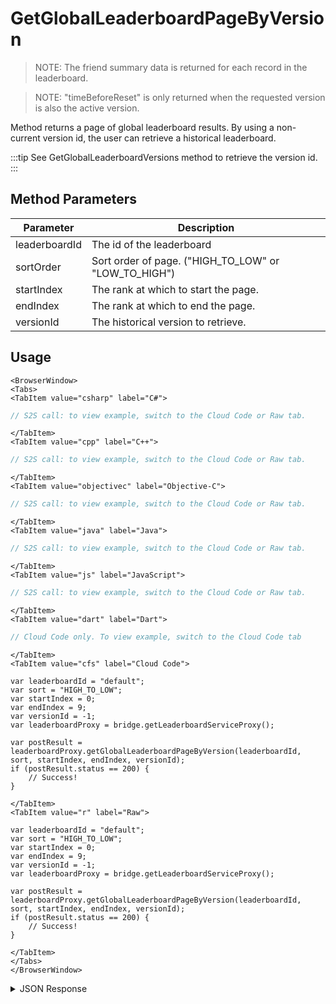 # GetGlobalLeaderboardPageByVersion

> NOTE: The friend summary data is returned for each record in the leaderboard.

> NOTE: "timeBeforeReset" is only returned when the requested version is also the active version.



Method returns a page of global leaderboard results. By using a non-current version id, the user can retrieve a historical leaderboard.



:::tip
See GetGlobalLeaderboardVersions method to retrieve the version id.
:::

<PartialServop service_name="leaderboard" operation_name="GET_GLOBAL_LEADERBOARD_PAGE" />

## Method Parameters
Parameter | Description
--------- | -----------
leaderboardId | The id of the leaderboard
sortOrder | Sort order of page. ("HIGH_TO_LOW" or "LOW_TO_HIGH")
startIndex | The rank at which to start the page.
endIndex | The rank at which to end the page.
versionId | The historical version to retrieve.

## Usage

```mdx-code-block
<BrowserWindow>
<Tabs>
<TabItem value="csharp" label="C#">
```

```csharp
// S2S call: to view example, switch to the Cloud Code or Raw tab.
```

```mdx-code-block
</TabItem>
<TabItem value="cpp" label="C++">
```

```cpp
// S2S call: to view example, switch to the Cloud Code or Raw tab.
```

```mdx-code-block
</TabItem>
<TabItem value="objectivec" label="Objective-C">
```

```objectivec
// S2S call: to view example, switch to the Cloud Code or Raw tab.
```

```mdx-code-block
</TabItem>
<TabItem value="java" label="Java">
```

```java
// S2S call: to view example, switch to the Cloud Code or Raw tab.
```

```mdx-code-block
</TabItem>
<TabItem value="js" label="JavaScript">
```

```javascript
// S2S call: to view example, switch to the Cloud Code or Raw tab.
```

```mdx-code-block
</TabItem>
<TabItem value="dart" label="Dart">
```

```dart
// Cloud Code only. To view example, switch to the Cloud Code tab
```

```mdx-code-block
</TabItem>
<TabItem value="cfs" label="Cloud Code">
```

```cfscript
var leaderboardId = "default";
var sort = "HIGH_TO_LOW";
var startIndex = 0;
var endIndex = 9;
var versionId = -1;
var leaderboardProxy = bridge.getLeaderboardServiceProxy();

var postResult = leaderboardProxy.getGlobalLeaderboardPageByVersion(leaderboardId, sort, startIndex, endIndex, versionId);
if (postResult.status == 200) {
    // Success!
}
```

```mdx-code-block
</TabItem>
<TabItem value="r" label="Raw">
```

```cfscript
var leaderboardId = "default";
var sort = "HIGH_TO_LOW";
var startIndex = 0;
var endIndex = 9;
var versionId = -1;
var leaderboardProxy = bridge.getLeaderboardServiceProxy();

var postResult = leaderboardProxy.getGlobalLeaderboardPageByVersion(leaderboardId, sort, startIndex, endIndex, versionId);
if (postResult.status == 200) {
    // Success!
}
```

```mdx-code-block
</TabItem>
</Tabs>
</BrowserWindow>
```

<details>
<summary>JSON Response</summary>

```json
{
    "status": 200,
    "data": {
        "leaderboard": [
            {
                "playerId": "9073dff7-0df6-437e-9be6-39cd704dcoj4",
                "score": 100,
                "data": null,
                "createdAt": 1401385959596,
                "updatedAt": 1401385959596,
                "index": 0,
                "rank": 1,
                "name": "",
        		"pictureUrl": null
            },
            {
                "playerId": "7c107e9f-ab48-492d-a000-defec6237700",
                "score": 10,
                "data": null,
                "rewarded": false,
                "createdAt": 1401385898407,
                "updatedAt": 1401385898407,
                "index": 1,
                "rank": 2,
                "name": "",
        		"pictureUrl": null
            }
        ],
        "leaderboardSize": 31,
        "moreBefore": false,
        "moreAfter": true,
        "timeBeforeReset" : 588182412,
        "server_time": 1395840957588
    }
}
```
</details>

